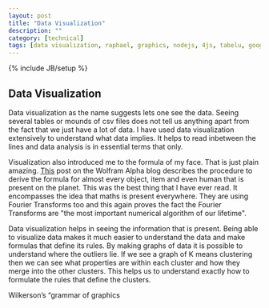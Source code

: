 ```yaml
---
layout: post
title: "Data Visualization"
description: ""
category: [technical]
tags: [data visualization, raphael, graphics, nodejs, 4js, tabelu, google charts]
---
```

{% include JB/setup %}

## Data Visualization 
Data visualization as the name suggests lets one see the data. Seeing several tables or mounds of csv files does not tell us anything apart from the fact that we just have a lot of data. I have used data visualization extensively to understand what data implies. It helps to read inbetween the lines and data analysis is in essential terms that only. 

Visualization also introduced me to the formula of my face. That is just plain amazing. [This](http://blog.wolfram.com/2013/05/17/making-formulas-for-everything-from-pi-to-the-pink-panther-to-sir-isaac-newton/) post on the Wolfram Alpha blog describes the procedure to derive the formula for almost every object, item and even human that is present on the planet. This was the best thing that I have ever read. It encompasses the idea that maths is present everywhere. They are using Fourier Transforms too and this again proves the fact the Fourier Transforms are "the most important numerical algorithm of our lifetime". 

Data visualization helps in seeing the information that is present. Being able to visualize data makes it much easier to understand the data and make formulas that define its rules. By making graphs of data it is possible to understand where the outliers lie. If we see a graph of K means clustering then we can see what properties are within each cluster and how they merge into the other clusters. This helps us to understand exactly how to formulate the rules that define the clusters. 

Wilkerson’s “grammar of graphics
